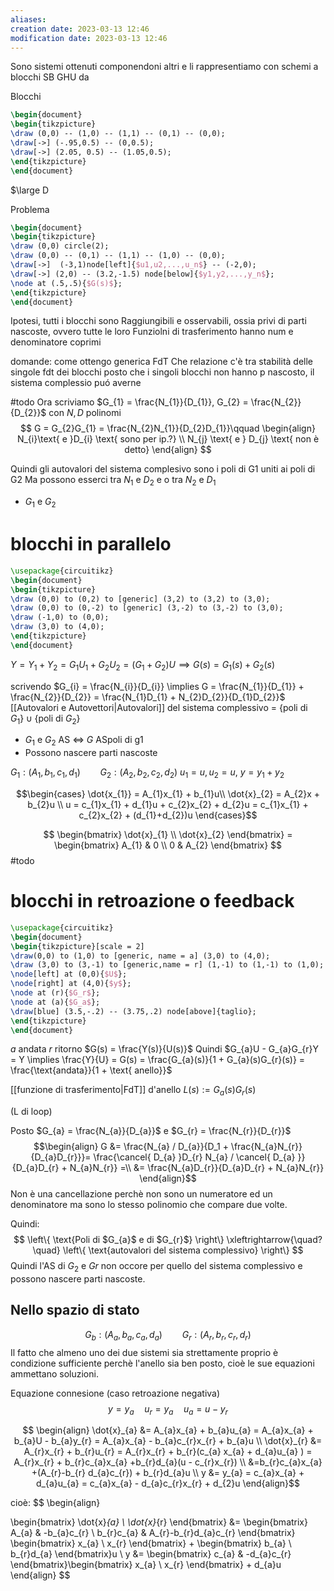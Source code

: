 ```yaml
---
aliases: 
creation date: 2023-03-13 12:46
modification date: 2023-03-13 12:46
---
```


Sono sistemi ottenuti componendoni altri e li rappresentiamo con schemi a blocchi SB GHU da

Blocchi
```tikz
\begin{document}
\begin{tikzpicture}
\draw (0,0) -- (1,0) -- (1,1) -- (0,1) -- (0,0); 
\draw[->] (-.95,0.5) -- (0,0.5);
\draw[->] (2.05, 0.5) -- (1.05,0.5);
\end{tikzpicture}
\end{document}
```

$\large D


Problema

```tikz
\begin{document}
\begin{tikzpicture}
\draw (0,0) circle(2);
\draw (0,0) -- (0,1) -- (1,1) -- (1,0) -- (0,0);
\draw[->]  (-3,1)node[left]{$u1,u2,...,u_n$} -- (-2,0);
\draw[->] (2,0) -- (3.2,-1.5) node[below]{$y1,y2,...,y_n$};
\node at (.5,.5){$G(s)$};
\end{tikzpicture}
\end{document}
```

Ipotesi,  tutti i blocchi sono Raggiungibili e osservabili, ossia privi di parti nascoste, ovvero tutte le loro Funziolni di trasferimento hanno num e denominatore coprimi

domande:
come ottengo generica FdT
Che relazione c'è tra stabilità delle singole fdt dei blocchi
posto che i singoli blocchi non hanno p nascosto, il sistema complessio puó averne



#todo
Ora scriviamo $G_{1} = \frac{N_{1}}{D_{1}}, G_{2} = \frac{N_{2}}{D_{2}}$ con $N,D$ polinomi
$$
G = G_{2}G_{1} = \frac{N_{2}N_{1}}{D_{2}D_{1}}\qquad \begin{align}
N_{i}\text{ e }D_{i} \text{ sono per ip.?} \\
N_{j} \text{ e } D_{j} \text{ non è detto}
\end{align} 
$$

Quindi gli autovalori del sistema complesivo sono i poli di G1 uniti ai poli di G2
Ma possono esserci tra $N_{1}$ e $D_{2}$
 e o tra $N_{2}$ e $D_{1}$
 - $G_{1}$ e $G_{2}$

# blocchi in parallelo
```tikz
\usepackage{circuitikz}
\begin{document}
\begin{tikzpicture}
\draw (0,0) to (0,2) to [generic] (3,2) to (3,2) to (3,0);
\draw (0,0) to (0,-2) to [generic] (3,-2) to (3,-2) to (3,0);
\draw (-1,0) to (0,0);
\draw (3,0) to (4,0);
\end{tikzpicture}
\end{document}
```
$Y = Y_{1} + Y_{2} = G_{1}U_{1} + G_{2}U_{2} = (G_{1} + G_{2})U \implies G(s) = G_{1}(s) + G_{2}(s)$

scrivendo $G_{i} = \frac{N_{i}}{D_{i}} \implies G = \frac{N_{1}}{D_{1}} + \frac{N_{2}}{D_{2}} = \frac{N_{1}D_{1} + N_{2}D_{2}}{D_{1}D_{2}}$
[[Autovalori e Autovettori|Autovalori]] del sistema complessivo = $\left\{ \text{poli di }G_{1} \right\} \cup \left\{ \text{poli di }G_{2} \right\}$
- $G_{1}$ e $G_{2}$ AS $\iff$ $G$ ASpoli di g1 
- Possono nascere parti nascoste


$G_{1} : (A_{1},b_{1},c_{1},d_{1})\qquad G_{2} : (A_{2},b_{2},c_{2},d_{2})$
$u_{1} = u, u_{2} = u$,
$y = y_{1} + y_{2}$

$$\begin{cases}
\dot{x_{1}} = A_{1}x_{1} + b_{1}u\\
\dot{x}_{2} = A_{2}x + b_{2}u \\
u = c_{1}x_{1} + d_{1}u + c_{2}x_{2} + d_{2}u = c_{1}x_{1} + c_{2}x_{2} + (d_{1}+d_{2})u
\end{cases}$$

$$
\begin{bmatrix}
\dot{x}_{1} \\
\dot{x}_{2}
\end{bmatrix} = \begin{bmatrix}
A_{1} & 0 \\
0 & A_{2}
\end{bmatrix}
$$
#todo
# blocchi in retroazione o feedback
```tikz
\usepackage{circuitikz}
\begin{document}
\begin{tikzpicture}[scale = 2]
\draw(0,0) to (1,0) to [generic, name = a] (3,0) to (4,0);
\draw (3,0) to (3,-1) to [generic,name = r] (1,-1) to (1,-1) to (1,0);
\node[left] at (0,0){$U$};
\node[right] at (4,0){$y$};
\node at (r){$G_r$};
\node at (a){$G_a$};
\draw[blue] (3.5,-.2) -- (3.75,.2) node[above]{taglio};
\end{tikzpicture}
\end{document}
```

$a$ andata
$r$ ritorno
$G(s) = \frac{Y(s)}{U(s)}$
Quindi $G_{a}U - G_{a}G_{r}Y = Y \implies \frac{Y}{U} = G(s) = \frac{G_{a}(s)}{1 + G_{a}(s)G_{r}(s)} = \frac{\text{andata}}{1 + \text{ anello}}$

[[funzione di trasferimento|FdT]] d'anello $L(s) := G_{a}(s)G_{r}(s)$

(L di loop)

Posto $G_{a} = \frac{N_{a}}{D_{a}}$ e $G_{r} = \frac{N_{r}}{D_{r}}$
$$\begin{align}
G &= \frac{N_{a} / D_{a}}{D_1 + \frac{N_{a}N_{r}}{D_{a}D_{r}}}= \frac{\cancel{ D_{a} }D_{r} N_{a} / \cancel{ D_{a} }}{D_{a}D_{r} + N_{a}N_{r}} =\\
&= \frac{N_{a}D_{r}}{D_{a}D_{r} + N_{a}N_{r}}
\end{align}$$
Non è una cancellazione perchè non sono un numeratore ed un denominatore ma sono lo stesso polinomio che compare due volte.

Quindi:
$$
\left\{ \text{Poli di $G_{a}$ e di $G_{r}$} \right\} \xleftrightarrow{\quad?\quad}  \left\{ \text{autovalori del sistema complessivo} \right\}  
$$
Quindi l'AS di $G_{2}$ e $Gr$ non occore per quello del sistema complessivo e possono nascere parti nascoste.


## Nello spazio di stato
$$G_{b} : (A_{a},b_{a},c_{a},d_{a})\qquad G_{r} : (A_{r},b_{r},c_{r},d_{r})$$
Il fatto che almeno uno dei due sistemi sia strettamente proprio è condizione sufficiente perchè l'anello sia ben posto, cioè le sue equazioni ammettano soluzioni.

Equazione connesione (caso retroazione negativa)
$$
y = y_{a}\quad u_{r} = y_{a}\quad u_{a} = u - y_{r}
$$

$$
\begin{align}
\dot{x}_{a} &= A_{a}x_{a} + b_{a}u_{a} = A_{a}x_{a} + b_{a}U - b_{a}y_{r} = A_{a}x_{a} - b_{a}c_{r}x_{r} + b_{a}u \\
\dot{x}_{r} &= A_{r}x_{r} + b_{r}u_{r} = A_{r}x_{r} + b_{r}(c_{a} x_{a} + d_{a}u_{a} ) = A_{r}x_{r} + b_{r}c_{a}x_{a} +b_{r}d_{a}(u - c_{r}x_{r}) \\
&=b_{r}c_{a}x_{a} +(A_{r}-b_{r} d_{a}c_{r}) + b_{r}d_{a}u \\
y &= y_{a} = c_{a}x_{a} + d_{a}u_{a} = c_{a}x_{a} - d_{a}c_{r}x_{r} + d_{2}u
\end{align}$$


cioè:
$$
\begin{align}

\begin{bmatrix}
\dot{x}_{a} \\
\dot{x}_{r}
\end{bmatrix} &= \begin{bmatrix}
A_{a} & -b_{a}c_{r}  \\
b_{r}c_{a} & A_{r}-b_{r}d_{a}c_{r}
\end{bmatrix} \begin{bmatrix}
x_{a} \\
x_{r}
\end{bmatrix} + \begin{bmatrix}
b_{a} \\
b_{r}d_{a}
\end{bmatrix}u \\
y &= \begin{bmatrix}
c_{a}  & -d_{a}c_{r}
\end{bmatrix}\begin{bmatrix}
x_{a} \\
x_{r}
\end{bmatrix} + d_{a}u
\end{align}
$$